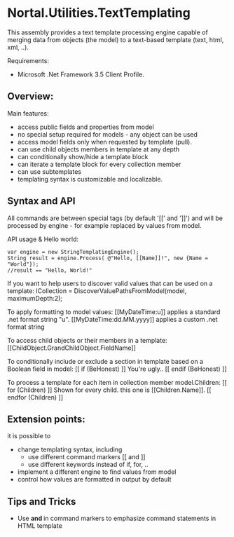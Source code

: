 Nortal.Utilities.TextTemplating
====================================

This assembly provides a text template processing engine capable of merging data from objects (the model) to a text-based template (text, html, xml, ..).

Requirements:
 * Microsoft .Net Framework 3.5 Client Profile.

Overview:
-------------
Main features:
* access public fields and properties from model
* no special setup required for models - any object can be used
* access model fields only when requested by template (pull).
* can use child objects members in template at any depth
* can conditionally show/hide a template block
* can iterate a template block for every collection member
* can use subtemplates
* templating syntax is customizable and localizable.

Syntax and API
-------------------
All commands are between special tags (by default '[[' and ']]') and will be processed by engine - for example replaced by values from model.

API usage & Hello world:

	var engine = new StringTemplatingEngine();
	String result = engine.Process( @"Hello, [[Name]]!", new {Name = "World"}); 
	//result == "Hello, World!"

If you want to help users to discover valid values that can be used on a template:
	ICollection<String> = DiscoverValuePathsFromModel(model, maximumDepth:2);

To apply formatting to model values:
	[[MyDateTime:u]] applies a standard .net format string "u".
	[[MyDateTime:dd.MM.yyyy]] applies a custom .net format string

To access child objects or their members in a template:
	[[ChildObject.GrandChildObject.FieldName]]

To conditionally include or exclude a section in template based on a Boolean field in model:
	[[ if (BeHonest) ]]
		You're ugly..
	[[ endif (BeHonest) ]]

To process a template for each item in collection member model.Children:
	[[ for (Children) ]]
		Shown for every child. this one is [[Children.Name]].
	[[ endfor (Children) ]]

Extension points:
------------------
it is possible to
* change templating syntax, including
	- use different command markers [[ and ]]
	- use different keywords  instead of if, for, ..
* implement a different engine to find values from model
* control how values are formatted in output by default

Tips and Tricks
----------------
* Use <b> and </b> in command markers to emphasize command statements in HTML template


